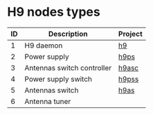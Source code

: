 # H9 nodes types

| ID | Description                | Project                                  |
|----|----------------------------|------------------------------------------|
| 1  | H9 daemon                  | [h9](https://github.com/sq8kfh/h9)       |
| 2  | Power supply               | [h9ps](https://github.com/sq8kfh/h9-ps)  |
| 3  | Antennas switch controller | [h9asc](https://github.com/sq8kfh/h9asc) |
| 4  | Power supply switch        | [h9pss](https://github.com/sq8kfh/h9pss) |
| 5  | Antennas switch            | [h9as](https://github.com/sq8kfh/h9as)   |
| 6  | Antenna tuner              |                                          | 
